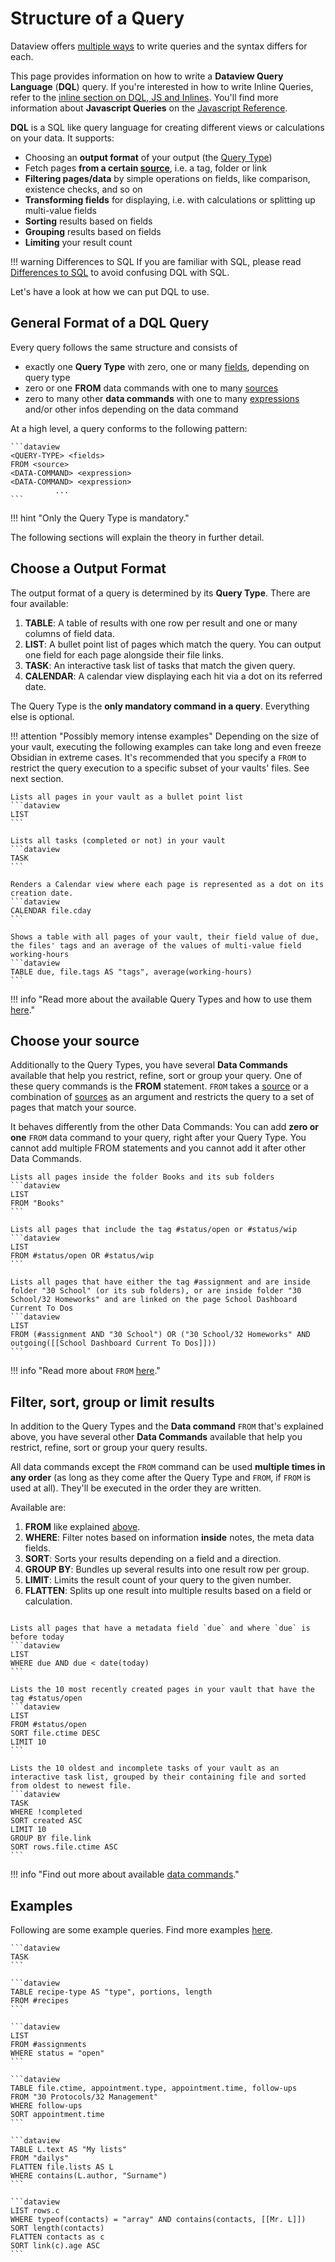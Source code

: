 # Structure of a Query

Dataview offers [multiple ways](dql-js-inline.md) to write queries and the syntax differs for each.

This page provides information on how to write a **Dataview Query Language** (**DQL**) query. If you're interested in how to write Inline Queries, refer to the [inline section on DQL, JS and Inlines](dql-js-inline.md#inline-dql). You'll find more information about **Javascript Queries** on the [Javascript Reference](../api/intro.md).

**DQL** is a SQL like query language for creating different views or calculations on your data. It
supports:

- Choosing an **output format** of your output (the [Query Type](./query-types.md))
- Fetch pages **from a certain [source](../reference/sources.md)**, i.e. a tag, folder or link
- **Filtering pages/data** by simple operations on fields, like comparison, existence checks, and so on
- **Transforming fields** for displaying, i.e. with calculations or splitting up multi-value fields
- **Sorting** results based on fields
- **Grouping** results based on fields
- **Limiting** your result count

!!! warning Differences to SQL
    If you are familiar with SQL, please read [Differences to SQL](differences-to-sql.md) to avoid confusing DQL with SQL.

Let's have a look at how we can put DQL to use.

## General Format of a DQL Query

Every query follows the same structure and consists of

- exactly one **Query Type** with zero, one or many [fields](../annotation/add-metadata.md), depending on query type
- zero or one **FROM** data commands with one to many [sources](../reference/sources.md)
- zero to many other **data commands** with one to many [expressions](../reference/expressions.md) and/or other infos depending on the data command

At a high level, a query conforms to the following pattern:

~~~
```dataview
<QUERY-TYPE> <fields>
FROM <source>
<DATA-COMMAND> <expression>
<DATA-COMMAND> <expression>
          ...
```
~~~

!!! hint "Only the Query Type is mandatory."

The following sections will explain the theory in further detail.

## Choose a Output Format

The output format of a query is determined by its **Query Type**. There are four available:

1. **TABLE**: A table of results with one row per result and one or many columns of field data.
2. **LIST**: A bullet point list of pages which match the query. You can output one field for each page alongside their file links.
3. **TASK**: An interactive task list of tasks that match the given query.
4. **CALENDAR**: A calendar view displaying each hit via a dot on its referred date.

The Query Type is the **only mandatory command in a query**. Everything else is optional.

!!! attention "Possibly memory intense examples"
    Depending on the size of your vault, executing the following examples can take long and even freeze Obsidian in extreme cases. It's recommended that you specify a `FROM` to restrict the query execution to a specific subset of your vaults' files. See next section.

~~~
Lists all pages in your vault as a bullet point list
```dataview
LIST
```

Lists all tasks (completed or not) in your vault
```dataview
TASK
```

Renders a Calendar view where each page is represented as a dot on its creation date.
```dataview
CALENDAR file.cday
```

Shows a table with all pages of your vault, their field value of due, the files' tags and an average of the values of multi-value field working-hours
```dataview
TABLE due, file.tags AS "tags", average(working-hours)
```
~~~

!!! info "Read more about the available Query Types and how to use them [here](./query-types.md)."

## Choose your source

Additionally to the Query Types, you have several **Data Commands** available that help you restrict, refine, sort or group your query. One of these query commands is the **FROM** statement. `FROM` takes a [source](../reference/sources.md) or a combination of [sources](../reference/sources.md) as an argument and restricts the query to a set of pages that match your source.

It behaves differently from the other Data Commands: You can add **zero or one** `FROM` data command to your query, right after your Query Type. You cannot add multiple FROM statements and you cannot add it after other Data Commands.

~~~
Lists all pages inside the folder Books and its sub folders
```dataview
LIST
FROM "Books"
```

Lists all pages that include the tag #status/open or #status/wip
```dataview
LIST
FROM #status/open OR #status/wip
```

Lists all pages that have either the tag #assignment and are inside folder "30 School" (or its sub folders), or are inside folder "30 School/32 Homeworks" and are linked on the page School Dashboard Current To Dos
```dataview
LIST
FROM (#assignment AND "30 School") OR ("30 School/32 Homeworks" AND outgoing([[School Dashboard Current To Dos]]))
```

~~~

!!! info "Read more about `FROM` [here](./data-commands.md#from)."

## Filter, sort, group or limit results

In addition to the Query Types and the **Data command** `FROM` that's explained above, you have several other **Data Commands** available that help you restrict, refine, sort or group your query results.

All data commands except the `FROM` command can be used **multiple times in any order** (as long as they come after the Query Type and `FROM`, if `FROM` is used at all). They'll be executed in the order they are written.

Available are:

1. **FROM** like explained [above](#choose-your-source).
2. **WHERE**: Filter notes based on information **inside** notes, the meta data fields.
3. **SORT**: Sorts your results depending on a field and a direction.
4. **GROUP BY**: Bundles up several results into one result row per group.
5. **LIMIT**: Limits the result count of your query to the given number.
6. **FLATTEN**: Splits up one result into multiple results based on a field or calculation.

~~~

Lists all pages that have a metadata field `due` and where `due` is before today
```dataview
LIST
WHERE due AND due < date(today)
```

Lists the 10 most recently created pages in your vault that have the tag #status/open
```dataview
LIST
FROM #status/open
SORT file.ctime DESC
LIMIT 10
```

Lists the 10 oldest and incomplete tasks of your vault as an interactive task list, grouped by their containing file and sorted from oldest to newest file.
```dataview
TASK
WHERE !completed
SORT created ASC
LIMIT 10
GROUP BY file.link
SORT rows.file.ctime ASC
```

~~~

!!! info "Find out more about available [data commands](./data-commands.md)."

## Examples

Following are some example queries. Find more examples [here](../resources/examples.md).

~~~
```dataview
TASK
```
~~~

~~~
```dataview
TABLE recipe-type AS "type", portions, length
FROM #recipes
```
~~~

~~~
```dataview
LIST
FROM #assignments
WHERE status = "open"
```
~~~

~~~
```dataview
TABLE file.ctime, appointment.type, appointment.time, follow-ups
FROM "30 Protocols/32 Management"
WHERE follow-ups
SORT appointment.time
```
~~~

~~~
```dataview
TABLE L.text AS "My lists"
FROM "dailys"
FLATTEN file.lists AS L
WHERE contains(L.author, "Surname")
```
~~~

~~~
```dataview
LIST rows.c
WHERE typeof(contacts) = "array" AND contains(contacts, [[Mr. L]])
SORT length(contacts)
FLATTEN contacts as c
SORT link(c).age ASC
```
~~~

